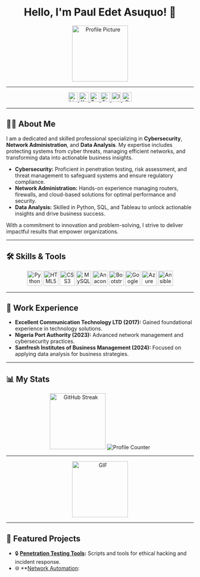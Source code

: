 <h1 align="center">Hello, I'm Paul Edet Asuquo! 👋</h1>

<div align="center">
  <img height="150" src="https://avatars.githubusercontent.com/u/190727191?v=4" alt="Profile Picture"/>
</div>

---

<div align="center">
  <a href="https://www.linkedin.com/in/paul-asuquo-6a0341342" target="_blank">
    <img src="https://img.shields.io/static/v1?message=LinkedIn&logo=linkedin&label=&color=0077B5&logoColor=white&labelColor=&style=for-the-badge" height="25" alt="LinkedIn" />
  </a>
  <a href="https://www.youtube.com/@paulasuquo3131" target="_blank">
    <img src="https://img.shields.io/static/v1?message=YouTube&logo=youtube&label=&color=FF0000&logoColor=white&labelColor=&style=for-the-badge" height="25" alt="YouTube" />
  </a>
  <a href="https://x.com/pauloshan0000?t=BXx-jwO4NxAHQqv36zfk2w&s=09" target="_blank">
    <img src="https://img.shields.io/static/v1?message=Twitter&logo=twitter&label=&color=1DA1F2&logoColor=white&labelColor=&style=for-the-badge" height="25" alt="Twitter" />
  </a>
  <a href="https://www.facebook.com/profile.php?id=100086574016854" target="_blank">
    <img src="https://img.shields.io/static/v1?message=Facebook&logo=facebook&label=&color=1877F2&logoColor=white&labelColor=&style=for-the-badge" height="25" alt="Facebook" />
  </a>
  <a href="https://www.instagram.com/pauloshan00000" target="_blank">
    <img src="https://img.shields.io/static/v1?message=Instagram&logo=instagram&label=&color=E4405F&logoColor=white&labelColor=&style=for-the-badge" height="25" alt="Instagram" />
  </a>
  <a href="mailto:pauloshan0000@gmail.com" target="_blank">
    <img src="https://img.shields.io/static/v1?message=Gmail&logo=gmail&label=&color=D14836&logoColor=white&labelColor=&style=for-the-badge" height="25" alt="Gmail" />
  </a>
</div>

---

## 👨‍💻 About Me

I am a dedicated and skilled professional specializing in **Cybersecurity**, **Network Administration**, and **Data Analysis**. My expertise includes protecting systems from cyber threats, managing efficient networks, and transforming data into actionable business insights.

- **Cybersecurity:** Proficient in penetration testing, risk assessment, and threat management to safeguard systems and ensure regulatory compliance.
- **Network Administration:** Hands-on experience managing routers, firewalls, and cloud-based solutions for optimal performance and security.
- **Data Analysis:** Skilled in Python, SQL, and Tableau to unlock actionable insights and drive business success.

With a commitment to innovation and problem-solving, I strive to deliver impactful results that empower organizations.

---

## 🛠️ Skills & Tools

<div align="center">
  <img src="https://cdn.jsdelivr.net/gh/devicons/devicon/icons/python/python-original.svg" height="40" alt="Python" />
  <img src="https://cdn.jsdelivr.net/gh/devicons/devicon/icons/html5/html5-original.svg" height="40" alt="HTML5" />
  <img src="https://cdn.jsdelivr.net/gh/devicons/devicon/icons/css3/css3-original.svg" height="40" alt="CSS3" />
  <img src="https://cdn.jsdelivr.net/gh/devicons/devicon/icons/mysql/mysql-original.svg" height="40" alt="MySQL" />
  <img src="https://cdn.jsdelivr.net/gh/devicons/devicon/icons/anaconda/anaconda-original.svg" height="40" alt="Anaconda" />
  <img src="https://cdn.jsdelivr.net/gh/devicons/devicon/icons/bootstrap/bootstrap-original.svg" height="40" alt="Bootstrap" />
  <img src="https://cdn.jsdelivr.net/gh/devicons/devicon/icons/googlecloud/googlecloud-original.svg" height="40" alt="Google Cloud" />
  <img src="https://cdn.jsdelivr.net/gh/devicons/devicon/icons/azure/azure-original.svg" height="40" alt="Azure" />
  <img src="https://cdn.jsdelivr.net/gh/devicons/devicon/icons/ansible/ansible-original.svg" height="40" alt="Ansible" />
</div>

---

## 💼 Work Experience

- **Excellent Communication Technology LTD (2017):** Gained foundational experience in technology solutions.
- **Nigeria Port Authority (2023):** Advanced network management and cybersecurity practices.
- **Samfresh Institutes of Business Management (2024):** Focused on applying data analysis for business strategies.

---

## 📊 My Stats

<div align="center">
  <img src="https://streak-stats.demolab.com?user=Pauloshan&locale=en&mode=daily&theme=dark&hide_border=false&border_radius=5&order=3" height="150" alt="GitHub Streak" />
  <img src="https://profile-counter.glitch.me/Pauloshan/count.svg?" alt="Profile Counter" />
</div>

---

<div align="center">
  <img height="150" src="https://i.postimg.cc/RCjRzrNx/214122618-1bf43327-cdef-456e-81fe-fc71a9070c07.gif" alt="GIF" />
</div>

---

## 🚀 Featured Projects

- 🔒 **[Penetration Testing Tools](#):** Scripts and tools for ethical hacking and incident response.
- 🌐 **[Network Automation](#):